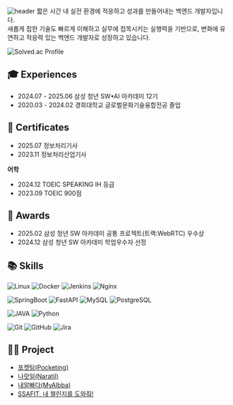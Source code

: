 ![header](https://capsule-render.vercel.app/api?type=waving&color=gradient&customColorList=1&height=200&section=header&text=제로백이%20짧은%20개발자%20김유정입니다💨&fontSize=30&animation=twinkling&fontAlign=68&fontAlignY=36)
짧은 시간 내 실전 환경에 적응하고 성과를 만들어내는 백엔드 개발자입니다.<br>
새롭게 접한 기술도 빠르게 이해하고 실무에 접목시키는 실행력을 기반으로, 변화에 유연하고 적응력 있는 백엔드 개발자로 성장하고 있습니다.

![Solved.ac Profile](http://mazassumnida.wtf/api/v2/generate_badge?boj=aabbc0908)

## 🎓 Experiences
- 2024.07 - 2025.06 삼성 청년 SW•AI 아카데미 12기 <br>
- 2020.03 - 2024.02 경희대학교 글로벌문화기술융합전공 졸업 <br>


## 🪪 Certificates
- 2025.07 정보처리기사 <br>
- 2023.11 정보처리산업기사 <br>

**어학**
- 2024.12 TOEIC SPEAKING IH 등급 <br>
- 2023.09 TOEIC 900점 <br>

## 🏅 Awards
- 2025.02 삼성 청년 SW 아카데미 공통 프로젝트(트랙:WebRTC) 우수상 <br>
- 2024.12 삼성 청년 SW 아카데미 학업우수자 선정 <br>

## 📚 Skills
![Linux](https://img.shields.io/badge/-Linux-FCC624?style=for-the-badge&logo=Linux&logoColor=ffffff)
![Docker](https://img.shields.io/badge/-Docker-2496ED?style=for-the-badge&logo=Docker&logoColor=ffffff)
![Jenkins](https://img.shields.io/badge/-Jenkins-D24939?style=for-the-badge&logo=Jenkins&logoColor=ffffff)
![Nginx](https://img.shields.io/badge/-Nginx-009639?style=for-the-badge&logo=Nginx&logoColor=ffffff)


![SpringBoot](https://img.shields.io/badge/-SpringBoot-6DB33F?style=for-the-badge&logo=SpringBoot&logoColor=ffffff)
![FastAPI](https://img.shields.io/badge/-FastAPI-009688?style=for-the-badge&logo=FastAPI&logoColor=ffffff)
![MySQL](https://img.shields.io/badge/-MySQL-4479A1?style=for-the-badge&logo=mysql&logoColor=ffffff)
![PostgreSQL](https://img.shields.io/badge/-PostgreSQL-4169E1?style=for-the-badge&logo=PostgreSQL&logoColor=ffffff) </br>

![JAVA](https://img.shields.io/badge/-JAVA-007396?style=for-the-badge&logo=JAVA&logoColor=white)
![Python](https://img.shields.io/badge/-Python-3776AB?style=for-the-badge&logo=python&logoColor=white) </br>

![Git](https://img.shields.io/badge/-Git-F05032?style=for-the-badge&logo=git&logoColor=ffffff)
![GitHub](https://img.shields.io/badge/-GitHub-181717?style=for-the-badge&logo=github&logoColor=ffffff)
![Jira](https://img.shields.io/badge/-Jira-0052CC?style=for-the-badge&logo=Jira&logoColor=ffffff)

## 👩‍💻 Project
- <a href="https://github.com/pocketing-app/Pocketing">포켓팅(Pocketing)</a>
- <a href="https://github.com/yujeong79/Naratil">나랏일(Naratil)</a>
- <a href="https://github.com/yujeong79/MyAlbba.git">내알빠다(MyAlbba)</a>
- <a href="https://github.com/yujeong79/SSAFY_FINALPJT">SSAFIT, 내 챌린지를 도와줘!</a>
